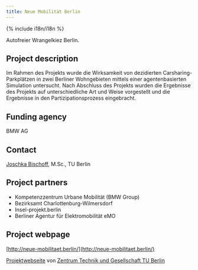 ```yaml
---
title: Neue Mobilität Berlin
---
```


{% include i18n/i18n %}

<div class="invert-images" markdown=1>

Autofreier Wrangelkiez Berlin.

## Project description

Im Rahmen des Projekts wurde die Wirksamkeit von dezidierten Carsharing-Parkplätzen in zwei Berliner Wohngebieten mittels einer agentenbasierten Simulation untersucht. Nach Abschluss des Projekts wurden die Ergebnisse des Projekts auf unterschiedliche Art und Weise vorgestellt und die Ergebnisse in den Partizipationsprozess eingebracht.

## Funding agency

BMW AG

## Contact

[Joschka Bischoff](https://www.tu.berlin/vsp/team), M.Sc., TU Berlin

## Project partners

-   Kompetenzzentrum Urbane Mobilität (BMW Group)
-   Bezirksamt Charlottenburg-Wilmersdorf
-   Insel-projekt.berlin
-   Berliner Agentur für Elektromobilität eMO

## Project webpage

[http://neue-mobilitaet.berlin/](http://neue-mobilitaet.berlin/)

[Projektwebseite](https://www.tu.berlin/ztg/forschung/projekte/laufende-projekte/neue-mobilitaet-berlin) von [Zentrum Technik und Gesellschaft TU Berlin](https://www.tu.berlin/ztg/)